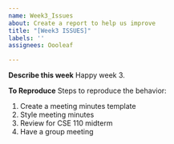 ```yaml
---
name: Week3_Issues
about: Create a report to help us improve
title: "[Week3 ISSUES]"
labels: ''
assignees: Oooleaf

---
```


**Describe this week**
Happy week 3.

**To Reproduce**
Steps to reproduce the behavior:
1. Create a meeting minutes template
2. Style meeting minutes
3. Review for CSE 110 midterm
4. Have a group meeting
